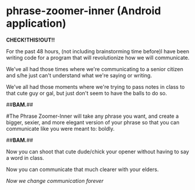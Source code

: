 phrase-zoomer-inner (Android application)
========

**CHECK!THIS!OUT!!**

For the past 48 hours, (not including brainstorming time before)I have been writing code for a program that will revolutionize how we will communicate.






We've all had those times where we're communicating to a senior citizen and s/he just can't understand what we're saying or writing.

We've all had those moments where we're trying to pass notes in class to that cute guy or gal, but just don't seem to have the balls to do so.

##**BAM.**##

#The Phrase Zoomer-Inner will take any phrase you want, and create a bigger, sexier, and more elegant version of your phrase so that you can communicate like you were meant to: boldly.

##**BAM.**##

Now you can shoot that cute dude/chick your opener without having to say a word in class.

Now you can communicate that much clearer with your elders. 

*Now we change communication forever*

 
